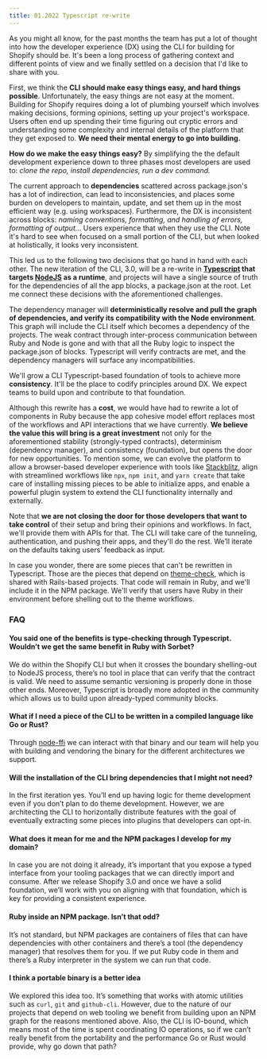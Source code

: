 ```yaml
---
title: 01.2022 Typescript re-write
---
```


As you might all know, for the past months the team has put a lot of thought into how the developer experience (DX) using the CLI for building for Shopify should be. It's been a long process of gathering context and different points of view and we finally settled on a decision that I'd like to share with you.

First, we think the **CLI should make easy things easy, and hard things possible**. Unfortunately, the easy things are not easy at the moment. Building for Shopify requires doing a lot of plumbing yourself which involves making decisions, forming opinions, setting up your project's workspace. Users often end up spending their time figuring out cryptic errors and understanding some complexity and internal details of the platform that they get exposed to. **We need their mental energy to go into building.**

**How do we make the easy things easy?** By simplifying the the default development experience down to three phases most developers are used to: *clone the repo, install dependencies, run a dev command.*

The current approach to **dependencies** scattered across package.json's has a lot of indirection, can lead to inconsistencies, and places some burden on developers to maintain, update, and set them up in the most efficient way (e.g. using workspaces). Furthermore, the DX is inconsistent across blocks: *naming conventions, formatting, and handling of errors, formatting of output..*. Users experience that when they use the CLI. Note it's hard to see when focused on a small portion of the CLI, but when looked at holistically, it looks very inconsistent.

This led us to the following two decisions that go hand in hand with each other. The new iteration of the CLI, 3.0, will be a re-write in **[Typescript](https://www.typescriptlang.org/) that targets [NodeJS](https://nodejs.org/en/) as a runtime**, and projects will have a single source of truth for the dependencies of all the app blocks, a package.json at the root. Let me connect these decisions with the aforementioned challenges.

The dependency manager will **deterministically resolve and pull the graph of dependencies, and verify its compatibility with the Node environment**. This graph will include the CLI itself which becomes a dependency of the projects. The weak contract through inter-process communication between Ruby and Node is gone and with that all the Ruby logic to inspect the package.json of blocks. Typescript will verify contracts are met, and the dependency managers will surface any incompatibilities.

We'll grow a CLI Typescript-based foundation of tools to achieve more **consistency**. It'll be the place to codify principles around DX. We expect teams to build upon and contribute to that foundation.

Although this rewrite has a **cost**, we would have had to rewrite a lot of components in Ruby because the app cohesive model effort replaces most of the workflows and API interactions that we have currently. **We believe the value this will bring is a great investment** not only for the aforementioned stability (strongly-typed contracts), determinism (dependency manager), and consistency (foundation), but opens the door for new opportunities. To mention some, we can evolve the platform to allow a browser-based developer experience with tools like [Stackblitz](https://stackblitz.com/), align with streamlined workflows like `npx`, `npm init`, and `yarn create` that take care of installing missing pieces to be able to initialize apps, and enable a powerful plugin system to extend the CLI functionality internally and externally.

Note that **we are not closing the door for those developers that want to take control** of their setup and bring their opinions and workflows. In fact, we'll provide them with APIs for that. The CLI will take care of the tunneling, authentication, and pushing their apps, and they'll do the rest. We’ll iterate on the defaults taking users’ feedback as input.

In case you wonder, there are some pieces that can't be rewritten in Typescript. Those are the pieces that depend on [theme-check](https://github.com/shopify/theme-check), which is shared with Rails-based projects. That code will remain in Ruby, and we'll include it in the NPM package. We'll verify that users have Ruby in their environment before shelling out to the theme workflows.

### FAQ

#### You said one of the benefits is type-checking through Typescript. Wouldn’t we get the same benefit in Ruby with Sorbet?

We do within the Shopify CLI but when it crosses the boundary shelling-out to NodeJS process, there’s no tool in place that can verify that the contract is valid. We need to assume semantic versioning is properly done in those other ends. Moreover, Typescript is broadly more adopted in the community which allows us to build upon already-typed community blocks.

#### What if I need a piece of the CLI to be written in a compiled language like Go or Rust?

Through [node-ffi](https://github.com/node-ffi/node-ffi) we can interact with that binary and our team will help you with building and vendoring the binary for the different architectures we support.

#### Will the installation of the CLI bring dependencies that I might not need?

In the first iteration yes. You’ll end up having logic for theme development even if you don’t plan to do theme development. However, we are architecting the CLI to horizontally distribute features with the goal of eventually extracting some pieces into plugins that developers can opt-in.

#### What does it mean for me and the NPM packages I develop for my domain?

In case you are not doing it already, it’s important that you expose a typed interface from your tooling packages that we can directly import and consume. After we release Shopify 3.0 and once we have a solid foundation, we’ll work with you on aligning with that foundation, which is key for providing a consistent experience.

#### Ruby inside an NPM package. Isn’t that odd?

It’s not standard, but NPM packages are containers of files that can have dependencies with other containers and there’s a tool (the dependency manager) that resolves them for you. If we put Ruby code in them and there’s a Ruby interpreter in the system we can run that code.

#### I think a portable binary is a better idea

We explored this idea too. It’s something that works with atomic utilities such as `curl`, `git` and `github-cli`. However, due to the nature of our projects that depend on web tooling we benefit from building upon an NPM graph for the reasons mentioned above. Also, the CLI is IO-bound, which means most of the time is spent coordinating IO operations, so if we can’t really benefit from the portability and the performance Go or Rust would provide, why go down that path?
